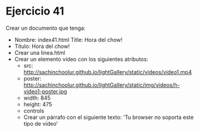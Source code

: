 # Ejercicio 41

Crear un documento que tenga:
* Nombre: index41.html 
Title:
Hora del chow!
* Título:
Hora del chow!
* Crear una linea.html
* Crear un elemento video con los siguientes atributos:
  * src: http://sachinchoolur.github.io/lightGallery/static/videos/video1.mp4
  * poster: http://sachinchoolur.github.io/lightGallery/static/img/videos/h-video1-poster.jpg
  * width: 845
  * height: 475
  * controls
  * Crear un párrafo con el siguiente texto: 'Tu browser no soporta este tipo de video'